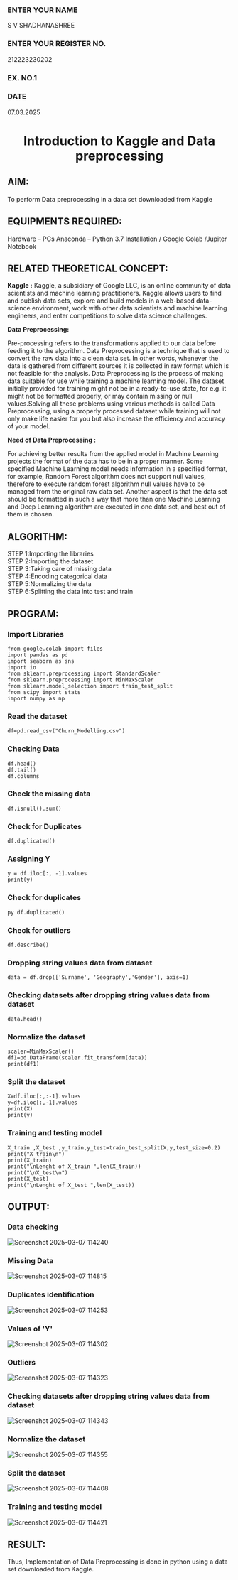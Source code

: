 <H3>ENTER YOUR NAME</H3> S V SHADHANASHREE
<H3>ENTER YOUR REGISTER NO.</H3> 212223230202
<H3>EX. NO.1</H3>
<H3>DATE</H3> 07.03.2025
<H1 ALIGN =CENTER> Introduction to Kaggle and Data preprocessing</H1>

## AIM:

To perform Data preprocessing in a data set downloaded from Kaggle

## EQUIPMENTS REQUIRED:
Hardware – PCs
Anaconda – Python 3.7 Installation / Google Colab /Jupiter Notebook

## RELATED THEORETICAL CONCEPT:

**Kaggle :**
Kaggle, a subsidiary of Google LLC, is an online community of data scientists and machine learning practitioners. Kaggle allows users to find and publish data sets, explore and build models in a web-based data-science environment, work with other data scientists and machine learning engineers, and enter competitions to solve data science challenges.

**Data Preprocessing:**

Pre-processing refers to the transformations applied to our data before feeding it to the algorithm. Data Preprocessing is a technique that is used to convert the raw data into a clean data set. In other words, whenever the data is gathered from different sources it is collected in raw format which is not feasible for the analysis.
Data Preprocessing is the process of making data suitable for use while training a machine learning model. The dataset initially provided for training might not be in a ready-to-use state, for e.g. it might not be formatted properly, or may contain missing or null values.Solving all these problems using various methods is called Data Preprocessing, using a properly processed dataset while training will not only make life easier for you but also increase the efficiency and accuracy of your model.

**Need of Data Preprocessing :**

For achieving better results from the applied model in Machine Learning projects the format of the data has to be in a proper manner. Some specified Machine Learning model needs information in a specified format, for example, Random Forest algorithm does not support null values, therefore to execute random forest algorithm null values have to be managed from the original raw data set.
Another aspect is that the data set should be formatted in such a way that more than one Machine Learning and Deep Learning algorithm are executed in one data set, and best out of them is chosen.


## ALGORITHM:
STEP 1:Importing the libraries<BR>
STEP 2:Importing the dataset<BR>
STEP 3:Taking care of missing data<BR>
STEP 4:Encoding categorical data<BR>
STEP 5:Normalizing the data<BR>
STEP 6:Splitting the data into test and train<BR>

##  PROGRAM:

### Import Libraries
```
from google.colab import files
import pandas as pd
import seaborn as sns
import io
from sklearn.preprocessing import StandardScaler
from sklearn.preprocessing import MinMaxScaler
from sklearn.model_selection import train_test_split
from scipy import stats
import numpy as np
```
### Read the dataset
```
df=pd.read_csv("Churn_Modelling.csv")
```
### Checking Data

```
df.head()
df.tail()
df.columns
```
### Check the missing data
```
df.isnull().sum()
```

### Check for Duplicates
```
df.duplicated()
```
### Assigning Y
```
y = df.iloc[:, -1].values
print(y)
```
### Check for duplicates
```
py df.duplicated()
```

### Check for outliers
```
df.describe()
```
### Dropping string values data from dataset
```
data = df.drop(['Surname', 'Geography','Gender'], axis=1)
```
### Checking datasets after dropping string values data from dataset
```
data.head()
```
### Normalize the dataset
```
scaler=MinMaxScaler()
df1=pd.DataFrame(scaler.fit_transform(data))
print(df1)
```
### Split the dataset
```
X=df.iloc[:,:-1].values
y=df.iloc[:,-1].values
print(X)
print(y)
```
### Training and testing model
```
X_train ,X_test ,y_train,y_test=train_test_split(X,y,test_size=0.2)
print("X_train\n")
print(X_train)
print("\nLenght of X_train ",len(X_train))
print("\nX_test\n")
print(X_test)
print("\nLenght of X_test ",len(X_test))
```


## OUTPUT:

### Data checking
![Screenshot 2025-03-07 114240](https://github.com/user-attachments/assets/15f9af78-e761-46b9-838f-63d71a59f26c)

### Missing Data

![Screenshot 2025-03-07 114815](https://github.com/user-attachments/assets/5063d338-d3db-4eb7-ba4e-d0aec325de50)


### Duplicates identification

![Screenshot 2025-03-07 114253](https://github.com/user-attachments/assets/c4ae9d6d-1d86-4561-b51e-83a998db9641)

### Values of 'Y'

![Screenshot 2025-03-07 114302](https://github.com/user-attachments/assets/1f5b7999-ea03-466e-98d3-3c6634cdab39)

### Outliers

![Screenshot 2025-03-07 114323](https://github.com/user-attachments/assets/f1891045-b594-4676-965f-570098855309)

### Checking datasets after dropping string values data from dataset

![Screenshot 2025-03-07 114343](https://github.com/user-attachments/assets/69fcf6c4-01cd-4bb3-be40-3cc060480468)

### Normalize the dataset

![Screenshot 2025-03-07 114355](https://github.com/user-attachments/assets/a8352de2-daa4-48e0-adf0-74ab95ad2caf)

### Split the dataset

![Screenshot 2025-03-07 114408](https://github.com/user-attachments/assets/9053676c-8b90-4374-9d77-ee3c36fa7cfb)

### Training and testing model


![Screenshot 2025-03-07 114421](https://github.com/user-attachments/assets/62be2111-f56b-4b3c-8352-278b617c33ed)









## RESULT:
Thus, Implementation of Data Preprocessing is done in python  using a data set downloaded from Kaggle.


